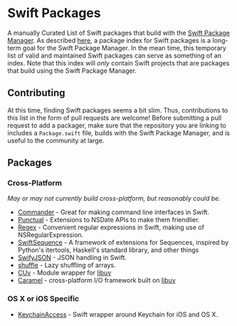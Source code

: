 # Swift Packages
A manually Curated List of Swift packages that build with the [Swift Package Manager](https://github.com/apple/swift-package-manager).  As described [here](https://github.com/apple/swift-package-manager/blob/master/Documentation/PackageManagerCommunityProposal.md#a-package-index), a package index for Swift packages is a long-term goal for the Swift Package Manager.  In the mean time, this temporary list of valid and maintained Swift packages can serve as something of an index.  Note that this index will *only* contain Swift projects that are packages that build using the Swift Package Manager.

## Contributing
At this time, finding Swift packages seems a bit slim.  Thus, contributions to this list in the form of pull requests are welcome!  Before submitting a pull request to add a packager, make sure that the repository you are linking to includes a `Package.swift` file, builds with the Swift Package Manager, and is useful to the community at large.

## Packages
### Cross-Platform
*May or may not currently build cross-platform, but reasonably could be.*
- [Commander](https://github.com/kylef/Commander) - Great for making command line interfaces in Swift.
- [Punctual](https://github.com/harlanhaskins/Punctual.swift) - Extensions to NSDate APIs to make them friendlier.
- [Regex](https://github.com/sharplet/Regex) - Convenient regular expressions in Swift, making use of NSRegularExpression.
- [SwiftSequence](https://github.com/oisdk/SwiftSequence) - A framework of extensions for Sequences, inspired by Python's itertools, Haskell's standard library, and other things
- [SwifyJSON](https://github.com/SwiftyJSON/SwiftyJSON) - JSON handling in Swift.
- [shuffle](https://github.com/glessard/shuffle) - Lazy shuffling of arrays.
- [CUv](https://github.com/CaramelForSwift/CUv) - Module wrapper for [libuv](https://github.com/liub/libuv)
- [Caramel](https://github.com/CaramelForSwift/Caramel) - cross-platform I/O framework built on [libuv](https://github.com/liub/libuv)

### OS X or iOS Specific
- [KeychainAccess](https://github.com/kishikawakatsumi/KeychainAccess) - Swift wrapper around Keychain for iOS and OS X.

